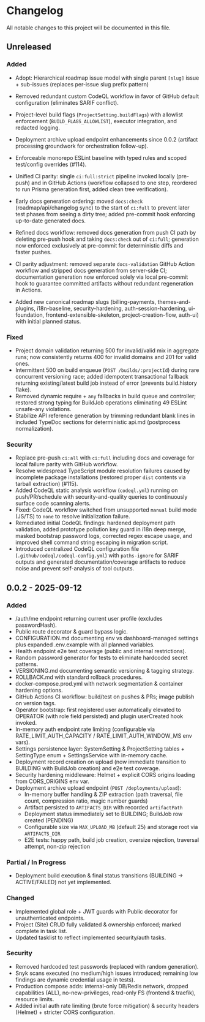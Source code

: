 # Changelog

All notable changes to this project will be documented in this file.

## Unreleased

### Added

- Adopt: Hierarchical roadmap issue model with single parent `[slug]` issue + sub-issues (replaces per-issue slug prefix pattern)
- Removed redundant custom CodeQL workflow in favor of GitHub default configuration (eliminates SARIF conflict).
- Project-level build flags (`ProjectSetting.buildFlags`) with allowlist enforcement (`BUILD_FLAGS_ALLOWLIST`), executor integration, and redacted logging.
- Deployment archive upload endpoint enhancements since 0.0.2 (artifact processing groundwork for orchestration follow-up).
- Enforceable monorepo ESLint baseline with typed rules and scoped test/config overrides (#114).

- Unified CI parity: single `ci:full:strict` pipeline invoked locally (pre-push) and in GitHub Actions (workflow collapsed to one step, reordered to run Prisma generation first, added clean tree verification).
- Early docs generation ordering: moved `docs:check` (roadmap/api/changelog sync) to the start of `ci:full` to prevent later test phases from seeing a dirty tree; added pre-commit hook enforcing up-to-date generated docs.
- Refined docs workflow: removed docs generation from push CI path by deleting pre-push hook and taking `docs:check` out of `ci:full`; generation now enforced exclusively at pre-commit for deterministic diffs and faster pushes.
- CI parity adjustment: removed separate `docs-validation` GitHub Action workflow and stripped docs generation from server-side CI; documentation generation now enforced solely via local pre-commit hook to guarantee committed artifacts without redundant regeneration in Actions.
- Added new canonical roadmap slugs (billing-payments, themes-and-plugins, i18n-baseline, security-hardening, auth-session-hardening, ui-foundation, frontend-extensible-skeleton, project-creation-flow, auth-ui) with initial planned status.

### Fixed

- Project domain validation returning 500 for invalid/valid mix in aggregate runs; now consistently returns 400 for invalid domains and 201 for valid ones.
- Intermittent 500 on build enqueue (`POST /builds/:projectId`) during rare concurrent versioning race; added idempotent transactional fallback returning existing/latest build job instead of error (prevents build.history flake).
- Removed dynamic require + `any` fallbacks in build queue and controller; restored strong typing for BuildJob operations eliminating 49 ESLint unsafe-any violations.
- Stabilize API reference generation by trimming redundant blank lines in included TypeDoc sections for deterministic api.md (postprocess normalization).

### Security

- Replace pre-push `ci:all` with `ci:full` including docs and coverage for local failure parity with GitHub workflow.
- Resolve widespread TypeScript module resolution failures caused by incomplete package installations (restored proper `dist` contents via tarball extraction) (#115).
- Added CodeQL static analysis workflow (`codeql.yml`) running on push/PR/schedule with security-and-quality queries to continuously surface code scanning alerts.
- Fixed: CodeQL workflow switched from unsupported `manual` build mode (JS/TS) to `none` to resolve initialization failure.
- Remediated initial CodeQL findings: hardened deployment path validation, added prototype pollution key guard in i18n deep merge, masked bootstrap password logs, corrected regex escape usage, and improved shell command string escaping in migration script.
- Introduced centralized CodeQL configuration file (`.github/codeql/codeql-config.yml`) with `paths-ignore` for SARIF outputs and generated documentation/coverage artifacts to reduce noise and prevent self-analysis of tool outputs.

## 0.0.2 - 2025-09-12

### Added

- /auth/me endpoint returning current user profile (excludes passwordHash).
- Public route decorator & guard bypass logic.
- CONFIGURATION.md documenting env vs dashboard-managed settings plus expanded .env.example with all planned variables.
- Health endpoint e2e test coverage (public and internal restrictions).
- Random password generator for tests to eliminate hardcoded secret patterns.
- VERSIONING.md documenting semantic versioning & tagging strategy.
- ROLLBACK.md with standard rollback procedures.
- docker-compose.prod.yml with network segmentation & container hardening options.
- GitHub Actions CI workflow: build/test on pushes & PRs; image publish on version tags.
- Operator bootstrap: first registered user automatically elevated to OPERATOR (with role field persisted) and plugin userCreated hook invoked.
- In-memory auth endpoint rate limiting (configurable via RATE_LIMIT_AUTH_CAPACITY / RATE_LIMIT_AUTH_WINDOW_MS env vars).
- Settings persistence layer: SystemSetting & ProjectSetting tables + SettingType enum + SettingsService with in-memory cache.
- Deployment record creation on upload (now immediate transition to BUILDING with BuildJob creation) and e2e test coverage.
- Security hardening middleware: Helmet + explicit CORS origins loading from CORS_ORIGINS env var.
- Deployment archive upload endpoint (`POST /deployments/upload`):
  - In-memory buffer handling & ZIP extraction (path traversal, file count, compression ratio, magic number guards)
  - Artifact persisted to `ARTIFACTS_DIR` with recorded `artifactPath`
  - Deployment status immediately set to BUILDING; BuildJob row created (PENDING)
  - Configurable size via `MAX_UPLOAD_MB` (default 25) and storage root via `ARTIFACTS_DIR`
  - E2E tests: happy path, build job creation, oversize rejection, traversal attempt, non-zip rejection

### Partial / In Progress

- Deployment build execution & final status transitions (BUILDING -> ACTIVE/FAILED) not yet implemented.

### Changed

- Implemented global role + JWT guards with Public decorator for unauthenticated endpoints.
- Project (Site) CRUD fully validated & ownership enforced; marked complete in task list.
- Updated tasklist to reflect implemented security/auth tasks.

### Security

- Removed hardcoded test passwords (replaced with random generation).
- Snyk scans executed (no medium/high issues introduced; remaining low findings are dynamic credential usage in tests).
- Production compose adds: internal-only DB/Redis network, dropped capabilities (ALL), no-new-privileges, read-only FS (frontend & traefik), resource limits.
- Added initial auth rate limiting (brute force mitigation) & security headers (Helmet) + stricter CORS configuration.

<!-- Consolidated former Post-0.0.2 sections into standard Unreleased buckets per style guide. -->
